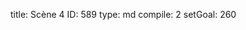 title:          Scène 4
ID:             589
type:           md
compile:        2
setGoal:        260


